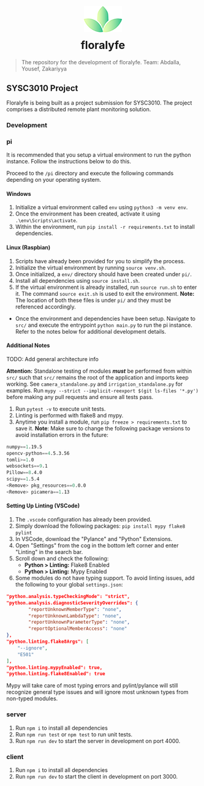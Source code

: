 <span title="floralyfe logo">
 <p align="center">
  <img width="100px" src="./assets/logo.png" alt="illumi-img">
 </p>
</span>

<h1 align="center" style="margin-top: 0px;">floralyfe</h1>

> The repository for the development of floralyfe. Team: Abdalla, Yousef, Zakariyya

## SYSC3010 Project
Floralyfe is being built as a project submission for SYSC3010. The project comprises a distributed remote plant monitoring solution.

### Development

### pi
It is recommended that you setup a virtual environment to run the python instance. Follow the instructions below to do this.

Proceed to the `/pi` directory and execute the following commands depending on your operating system.

#### Windows
1. Initialize a virtual environment called `env` using `python3 -m venv env`.
2. Once the environment has been created, activate it using `.\env\Scripts\activate`.
3. Within the environment, run `pip install -r requirements.txt` to install dependencies.

#### Linux (Raspbian)
1. Scripts have already been provided for you to simplify the process.
2. Initialize the virtual environment by running `source venv.sh`.
3. Once initialized, a `env/` directory should have been created under `pi/`.
4. Install all dependencies using `source install.sh`.
5. If the virtual environment is already installed, run `source run.sh` to enter it. The command `source exit.sh` is used to exit the environment. **Note:** The location of both these files is under `pi/` and they must be referenced accordingly.

- Once the environment and dependencies have been setup. Navigate to `src/` and execute the entrypoint `python main.py` to run the pi instance. Refer to the notes below for additional development details.

#### Additional Notes
TODO: Add general architecture info

**Attention:** Standalone testing of modules ***must*** be performed from within `src/` such that
`src/` remains the root of the application and imports keep working. See `camera_standalone.py` and `irrigation_standalone.py` for examples.
Run `mypy --strict --implicit-reexport $(git ls-files '*.py')` before making any pull requests and ensure all tests pass.

1. Run `pytest -v` to execute unit tests.
2. Linting is performed with flake8 and mypy.
3. Anytime you install a module, run `pip freeze > requirements.txt` to save it. 
**Note**: Make sure to change the following package versions to avoid installation errors in the future:
```s
numpy==1.19.5
opencv-python==4.5.3.56
tomli>=1.0
websockets==9.1
Pillow==8.4.0
scipy==1.5.4
<Remove> pkg_resources==0.0.0
<Remove> picamera==1.13
```

#### Setting Up Linting (VSCode)
1. The `.vscode` configuration has already been provided.
2. Simply download the following packages: `pip install mypy flake8 pylint`
3. In VSCode, download the "Pylance" and "Python" Extensions.
4. Open "Settings" from the cog in the bottom left corner and enter "Linting" in the search bar.
5. Scroll down and check the following:
    - **Python > Linting:** Flake8 Enabled
    - **Python > Linting:** Mypy Enabled
6. Some modules do not have typing support. To avoid linting issues, add the following to your global `settings.json`:
```json
"python.analysis.typeCheckingMode": "strict",
"python.analysis.diagnosticSeverityOverrides": {
        "reportUnknownMemberType": "none",
        "reportUnknownLambdaType": "none",
        "reportUnknownParameterType": "none",
        "reportOptionalMemberAccess": "none"
},
"python.linting.flake8Args": [
    "--ignore", 
    "E501"
],
"python.linting.mypyEnabled": true,
"python.linting.flake8Enabled": true
```
Mypy will take care of most typing errors and pylint/pylance will still recognize general type issues
and will ignore most unknown types from non-typed modules.


### server

1. Run `npm i` to install all dependencies
2. Run `npm run test` or `npm test` to run unit tests.
3. Run `npm run dev` to start the server in development on port 4000.


### client
1. Run `npm i` to install all dependencies
3. Run `npm run dev` to start the client in development on port 3000.
